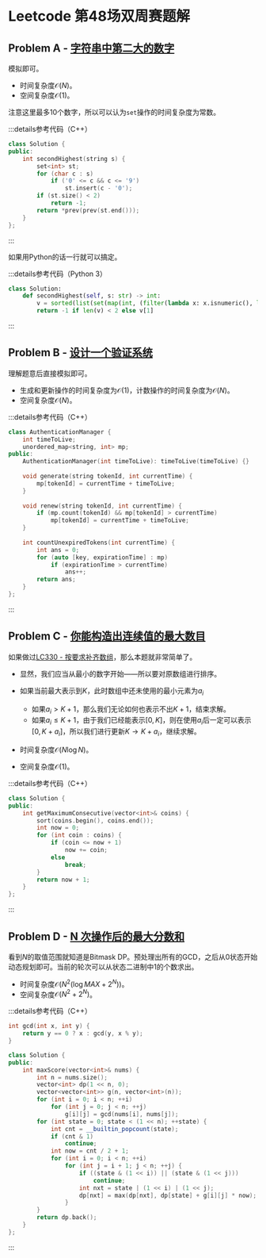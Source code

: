 # Leetcode 第48场双周赛题解

## Problem A - [字符串中第二大的数字](https://leetcode.cn/problems/second-largest-digit-in-a-string/)

模拟即可。

- 时间复杂度$\mathcal{O}(N)$。
- 空间复杂度$\mathcal{O}(1)$。

注意这里最多10个数字，所以可以认为`set`操作的时间复杂度为常数。

:::details参考代码（C++）

```cpp
class Solution {
public:
    int secondHighest(string s) {
        set<int> st;
        for (char c : s)
            if ('0' <= c && c <= '9')
                st.insert(c - '0');
        if (st.size() < 2)
            return -1;
        return *prev(prev(st.end()));
    }
};
```

:::

如果用Python的话一行就可以搞定。

:::details参考代码（Python 3）

```python
class Solution:
    def secondHighest(self, s: str) -> int:
        v = sorted(list(set(map(int, (filter(lambda x: x.isnumeric(), list(s)))))), reverse=True)
        return -1 if len(v) < 2 else v[1]
```

:::

## Problem B - [设计一个验证系统](https://leetcode.cn/problems/design-authentication-manager/)

理解题意后直接模拟即可。

- 生成和更新操作的时间复杂度为$\mathcal{O}(1)$，计数操作的时间复杂度为$\mathcal{O}(N)$。
- 空间复杂度$\mathcal{O}(N)$。

:::details参考代码（C++）

```cpp
class AuthenticationManager {
    int timeToLive;
    unordered_map<string, int> mp;
public:
    AuthenticationManager(int timeToLive): timeToLive(timeToLive) {}
    
    void generate(string tokenId, int currentTime) {
        mp[tokenId] = currentTime + timeToLive;
    }
    
    void renew(string tokenId, int currentTime) {
        if (mp.count(tokenId) && mp[tokenId] > currentTime)
            mp[tokenId] = currentTime + timeToLive;
    }
    
    int countUnexpiredTokens(int currentTime) {
        int ans = 0;
        for (auto [key, expirationTime] : mp)
            if (expirationTime > currentTime)
                ans++;
        return ans;
    }
};
```

:::

## Problem C - [你能构造出连续值的最大数目](https://leetcode.cn/problems/maximum-number-of-consecutive-values-you-can-make/)

如果做过[LC330 - 按要求补齐数组](https://leetcode.cn/problems/patching-array/)，那么本题就非常简单了。

- 显然，我们应当从最小的数字开始——所以要对原数组进行排序。
- 如果当前最大表示到$K$，此时数组中还未使用的最小元素为$a_i$
    - 如果$a_i>K+1$，那么我们无论如何也表示不出$K+1$，结束求解。
    - 如果$a_i\leq K+1$，由于我们已经能表示$[0,K]$，则在使用$a_i$后一定可以表示$[0,K+a_i]$，所以我们进行更新$K\rightarrow K+a_i$，继续求解。

- 时间复杂度$\mathcal{O}(N\log N)$。
- 空间复杂度$\mathcal{O}(1)$。

:::details参考代码（C++）

```cpp
class Solution {
public:
    int getMaximumConsecutive(vector<int>& coins) {
        sort(coins.begin(), coins.end());
        int now = 0;
        for (int coin : coins) {
            if (coin <= now + 1) 
                now += coin;
            else
                break;
        }
        return now + 1;
    }
};
```

:::

## Problem D - [N 次操作后的最大分数和](https://leetcode.cn/problems/maximize-score-after-n-operations/)

看到$N$的取值范围就知道是Bitmask DP。预处理出所有的GCD，之后从0状态开始动态规划即可。当前的轮次可以从状态二进制中$1$的个数求出。

- 时间复杂度$\mathcal{O}(N^2(\log MAX+2^N))$。
- 空间复杂度$\mathcal{O}(N^2+2^N)$。

:::details参考代码（C++）

```cpp
int gcd(int x, int y) {
    return y == 0 ? x : gcd(y, x % y);
}

class Solution {
public:
    int maxScore(vector<int>& nums) {
        int n = nums.size();
        vector<int> dp(1 << n, 0);
        vector<vector<int>> g(n, vector<int>(n));
        for (int i = 0; i < n; ++i)
            for (int j = 0; j < n; ++j)
                g[i][j] = gcd(nums[i], nums[j]);
        for (int state = 0; state < (1 << n); ++state) {
            int cnt = __builtin_popcount(state);
            if (cnt & 1)
                continue;
            int now = cnt / 2 + 1;
            for (int i = 0; i < n; ++i)
                for (int j = i + 1; j < n; ++j) {
                    if ((state & (1 << i)) || (state & (1 << j)))
                        continue;
                    int nxt = state | (1 << i) | (1 << j);
                    dp[nxt] = max(dp[nxt], dp[state] + g[i][j] * now);
                }
        }
        return dp.back();
    }
};
```

:::
